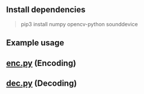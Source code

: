## Install dependencies
> pip3 install numpy opencv-python sounddevice

## Example usage

## [enc.py](https://github.com/laurelkeys/intimo/blob/master/src/enc.py) (Encoding)

## [dec.py](https://github.com/laurelkeys/intimo/blob/master/src/dec.py) (Decoding)